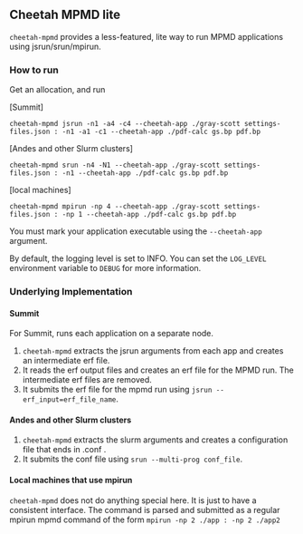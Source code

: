 ## Cheetah MPMD lite

`cheetah-mpmd` provides a less-featured, lite way to run MPMD applications using jsrun/srun/mpirun.

### How to run
Get an allocation, and run

[Summit]

`cheetah-mpmd jsrun -n1 -a4 -c4 --cheetah-app ./gray-scott settings-files.json : -n1 -a1 -c1 --cheetah-app ./pdf-calc gs.bp pdf.bp`

[Andes and other Slurm clusters]

`cheetah-mpmd srun -n4 -N1 --cheetah-app ./gray-scott settings-files.json : -n1 --cheetah-app ./pdf-calc gs.bp pdf.bp`

[local machines]

`cheetah-mpmd mpirun -np 4 --cheetah-app ./gray-scott settings-files.json : -np 1 --cheetah-app ./pdf-calc gs.bp pdf.bp`

You must mark your application executable using the `--cheetah-app` argument.

By default, the logging level is set to INFO. You can set the `LOG_LEVEL` environment variable to `DEBUG` for more information.

### Underlying Implementation
#### Summit
For Summit, runs each application on a separate node.
1. `cheetah-mpmd` extracts the jsrun arguments from each app and creates an intermediate erf file.
2. It reads the erf output files and creates an erf file for the MPMD run. The intermediate erf files are removed.
3. It submits the erf file for the mpmd run using `jsrun --erf_input=erf_file_name`.

#### Andes and other Slurm clusters
1. `cheetah-mpmd` extracts the slurm arguments and creates a configuration file that ends in .conf .
2. It submits the conf file using `srun --multi-prog conf_file`.

#### Local machines that use mpirun
`cheetah-mpmd` does not do anything special here. It is just to have a consistent interface.
The command is parsed and submitted as a regular mpirun mpmd command of the form 
`mpirun -np 2 ./app : -np 2 ./app2`


